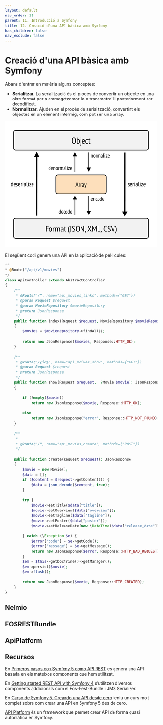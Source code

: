 ```yaml
---
layout: default
nav_order: 11
parent: 11. Introducció a Symfony
title: 12. Creació d'una API bàsica amb Symfony
has_children: false 
nav_exclude: false
---
```


# Creació d'una API bàsica amb Symfony

Abans d'entrar en matèria alguns conceptes:
* **Serialitzar**. La serialització és el procés de convertir un objecte en una altre format per a emmagatzemar-lo o transmetre'l i posteriorment ser decodificat.
* **Normalitzar.** Ajuden en el procés de serialització, convertint els objectes en un element intermig, com pot ser una array.


![Component serialitzador](assets/serializer-component.png)

El següent codi genera una API en la aplicació de pel·lícules:

```php
**
* @Route("/api/v1/movies")
*/
class ApiController extends AbstractController
{
    /**
     * @Route("/", name="api_movies_links", methods={"GET"})
     * @param Request $request
     * @param MovieRepository $movieRepository
     * @return JsonResponse
     */
    public function index(Request $request, MovieRepository $movieRepository): JsonResponse
    {
        $movies = $movieRepository->findAll();

        return new JsonResponse($movies, Response::HTTP_OK);
    }

    /**
     * @Route("/{id}", name="api_moives_show", methods={"GET"})
     * @param Request $request
     * @return JsonResponse
     */
    public function show(Request $request,  ?Movie $movie): JsonResponse
    {

        if (!empty($movie))
            return new JsonResponse($movie, Response::HTTP_OK);

        else
            return new JsonResponse("error", Response::HTTP_NOT_FOUND);
    }

    /**
     *
     * @Route("/", name="api_movies_create", methods={"POST"})
     */

    public function create(Request $request): JsonResponse
    {
        $movie = new Movie();
        $data = [];
        if ($content = $request->getContent()) {
            $data = json_decode($content, true);
        }
        
        try {
            $movie->setTitle($data["title"]);
            $movie->setOverview($data["overview"]);
            $movie->setTagline($data["tagline"]);
            $movie->setPoster($data["poster"]);
            $movie->setReleaseDate(new \DateTime($data["release_date"]));

        } catch (\Exception $e) {
            $error["code"] = $e->getCode();
            $error["message"] = $e->getMessage();
            return new JsonResponse($error, Response::HTTP_BAD_REQUEST);
        }
        $em = $this->getDoctrine()->getManager();
        $em->persist($movie);
        $em->flush();

        return new JsonResponse($movie, Response::HTTP_CREATED);
    }
}
```

## Nelmio
## FOSRESTBundle
## ApiPlatform


## Recursos

En [Primeros pasos con Symfony 5 como API REST](https://itdo-solutions.medium.com/primeros-pasos-con-symfony-5-como-api-rest-f0fa8c4d5962) 
es genera una API basada en els mateixos components que hem utilitzat.

En [Getting started REST API with Symfony 4](https://www.adcisolutions.com/knowledge/getting-started-rest-api-symfony-4) 
s'utilitzen diversos components addicionals com el Fos-Rest-Bundle i JMS Serializer.

En [Curso de Symfony 5. Creando una API desde cero](https://www.youtube.com/playlist?list=PLC8ntN5__iMIAy9V6XO37Dx_bQ5V7zc-h) teniu
un curs molt complet sobre com crear una API en Symfony 5 des de cero.

[API Platform](https://api-platform.com/docs/core/getting-started/) és un framework que permet crear API de forma quasi automàtica en
Symfony.